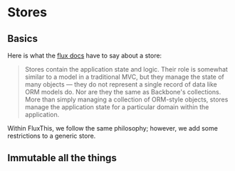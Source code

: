 # Stores

## Basics

Here is what the
[flux docs](https://facebook.github.io/flux/docs/overview.html#stores)
have to say about a store:


>Stores contain the application state and logic.
Their role is somewhat similar to a model in a traditional MVC, but they
manage the state of many objects — they do not represent a
single record of data like ORM models do. Nor are they the same
as Backbone's collections. More than simply managing a collection
of ORM-style objects, stores manage the application state for a
particular domain within the application.


Within FluxThis, we follow the same philosophy; however,
we add some restrictions to a generic store.

## Immutable all the things